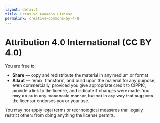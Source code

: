 ```yaml
---
layout: default
title: Creative Commons License
permalink: creative-commons-by-4-0
---
```

# Attribution 4.0 International (CC BY 4.0)

You are free to:
 * **Share** — copy and redistribute the material in any medium or format
 * **Adapt** — remix, transform, and build upon the material
for any purpose, even commercially, provided you give appropriate credit to CIPPIC, provide a link to the license, and indicate if changes were made. You may do so in any reasonable manner, but not in any way that suggests the licensor endorses you or your use.

 You may not apply legal terms or technological measures that legally restrict others from doing anything the license permits.

